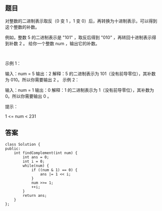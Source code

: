 ## 题目
对整数的二进制表示取反（0 变 1 ，1 变 0）后，再转换为十进制表示，可以得到这个整数的补数。

例如，整数 5 的二进制表示是 "101" ，取反后得到 "010" ，再转回十进制表示得到补数 2 。
给你一个整数 num ，输出它的补数。

 

示例 1：

输入：num = 5
输出：2
解释：5 的二进制表示为 101（没有前导零位），其补数为 010。所以你需要输出 2 。
示例 2：

输入：num = 1
输出：0
解释：1 的二进制表示为 1（没有前导零位），其补数为 0。所以你需要输出 0 。
 

提示：

1 <= num < 231

## 答案
```
class Solution {
public:
    int findComplement(int num) {
        int ans = 0;
        int i = 0;
        while(num) {
            if ((num & 1) == 0) {
                ans |= 1 << i;
            }
            num >>= 1;
            ++i;
        }
        return ans;
    }
};
```
